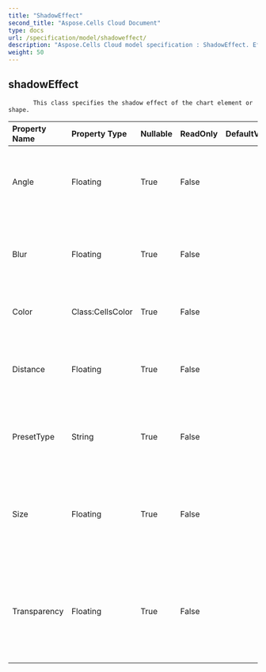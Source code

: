 ```yaml
---
title: "ShadowEffect"
second_title: "Aspose.Cells Cloud Document"
type: docs
url: /specification/model/shadoweffect/
description: "Aspose.Cells Cloud model specification : ShadowEffect. Effortlessly handle Excel and other spreadsheet documents with features like opening, generating, editing, splitting, merging, comparing, and converting."
weight: 50
---
```


## **shadowEffect**

           This class specifies the shadow effect of the chart element or shape.            

| Property Name | Property Type | Nullable |  ReadOnly | DefaultValue | Description | 
| :- | :- | :- |:- |  :- | :- |
| Angle | Floating | True |  False |  | Gets and sets the lighting angle. Range from 0 to 359.9 degrees.  |  
| Blur | Floating | True |  False |  | Gets and sets the blur of the shadow. Range from 0 to 100 points.  |  
| Color | Class:CellsColor | True |  False |  | Gets and sets the color of the shadow.  |  
| Distance | Floating | True |  False |  | Gets and sets the distance of the shadow. Range from 0 to 200 points.  |  
| PresetType | String | True |  False |  | Gets and sets the preset shadow type of the shadow.  |  
| Size | Floating | True |  False |  | Gets and sets the size of the shadow. Range from 0 to 2.0.             Meaningless in inner shadow.  |  
| Transparency | Floating | True |  False |  | Gets and sets the degree of transparency of the shadow. Range from 0.0 (opaque) to 1.0 (clear).  |  

